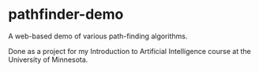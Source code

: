 pathfinder-demo
===============

A web-based demo of various path-finding algorithms.

Done as a project for my Introduction to Artificial Intelligence course at the University of Minnesota.



